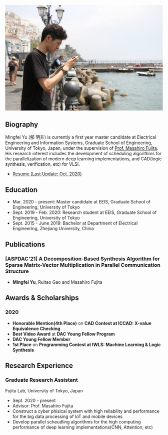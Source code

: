 <img src="./Pics/MingfeiYu_pic.jpg" alt="MingfeiYu"
	title="Profile photo" width="540" />
  
## Biography
Mingfei Yu (郁 明非) is currently a first year master candidate at Electrical Engineering and Information Systems, Graduate School of Engineering, University of Tokyo, Japan, under the supervision of [Prof. Masahiro Fujita](https://www.cad.t.u-tokyo.ac.jp/professor.html). His research interest includes the development of scheduling algorithms for the parallelization of modern deep learning implementations, and CAD(logic synthesis, verification, etc) for VLSI. 

- [Resume (Last Update: Oct. 2020)](https://drive.google.com/file/d/1sgjzglKsiKinuz7NbhCx9oVzamQ3lEXS/view?usp=sharing)

## Education 
- Mar. 2020 - present: Master candidate at EEIS, Graduate School of Engineering, University of Tokyo
- Sept. 2019 - Feb. 2020: Research student at EEIS, Graduate School of Engineering, University of Tokyo
- Sept. 2015 - June 2019: Bachelor at Department of Electrical Engineering, Zhejiang University, China

## Publications
### [ASPDAC'21] A Decomposition-Based Synthesis Algorithm for Sparse Matrix-Vector Multiplication in Parallel Communication Structure
- __Mingfei Yu__, Ruitao Gao and Masahiro Fujita

## Awards & Scholarships
### 2020
- **Honorable Mention(4th Place)** on **CAD Contest at ICCAD: X-value Equivalence Checking**
- **Best Video Award** at **DAC Young Fellow Program**
- **DAC Young Fellow Member**
- **1st Place** on **Programming Contest at IWLS: Machine Learning & Logic Synthesis**

## Research Experience
### Graduate Research Assistant
Fujita Lab, University of Tokyo, Japan
- Sept. 2020 - present
- Advisor: Prof. Masahiro Fujita
- Construct a cyber phisical system with high reliability and performance for the big data processing of IoT and mobile devices
- Develop parallel scheudling algorithms for the high computing performance of deep learning implementations(CNN, Attention, etc)  

